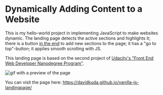 # Dynamically Adding Content to a Website

This is my hello-world project in implementing JavaScript to make websites dynamic. The landing page detects the active sections and highlights it; there is a button [in the end](https://www.youtube.com/watch?v=eVTXPUF4Oz4) to add new sections to the page; it has a "go to top"-button; it applies smooth scrolling with JS.

This landing page is based on the second project of [Udacity's "Front End Web Developer Nanodegree Program"](https://www.udacity.com/course/front-end-web-developer-nanodegree--nd0011).

![gif with a preview of the page](https://github.com/DavidKuda/vanilla-js-landingpage/blob/master/docs/landingpage-screen-gif.gif)

You can visit the page here:
https://davidkuda.github.io/vanilla-js-landingpage/